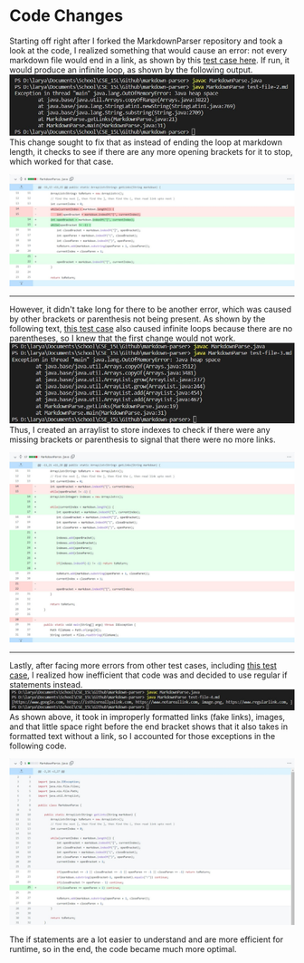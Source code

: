 # Code Changes

Starting off right after I forked the MarkdownParser repository and took a look at the code, I realized something that would cause an error: not every markdown file would end in a link, as shown by this [test case here](https://ry-la.github.io/markdown-parser/test-file-2.html). If run, it would produce an infinite loop, as shown by the following output.
![First error](Error-1.jpg)
This change sought to fix that as instead of ending the loop at markdown length, it checks to see if there are any more opening brackets for it to stop, which worked for that case.

![First code change](Fix-1.jpg)

---

However, it didn't take long for there to be another error, which was caused by other brackets or parenthesis not being present. As shown by the following text, [this test case](https://ry-la.github.io/markdown-parser/test-file-3.html) also caused infinite loops because there are no parentheses, so I knew that the first change would not work. 
![Second error](Error-2.jpg)
Thus, I created an arraylist to store indexes to check if there were any missing brackets or parenthesis to signal that there were no more links.

![Second code change](Fix-2.jpg)

---

Lastly, after facing more errors from other test cases, including [this test case](https://ry-la.github.io/markdown-parser/test-file-4.html), I realized how inefficient that code was and decided to use regular if statements instead.
![Third error](Error-3.jpg)
As shown above, it took in improperly formatted links (fake links), images, and that little space right before the end bracket shows that it also takes in formatted text without a link, so I accounted for those exceptions in the following code.

![Third code change](Fix-3.jpg)

The if statements are a lot easier to understand and are more efficient for runtime, so in the end, the code became much more optimal.